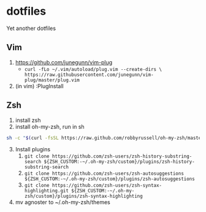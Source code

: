 # dotfiles
Yet another dotfiles

## Vim
1. https://github.com/junegunn/vim-plug
    - `curl -fLo ~/.vim/autoload/plug.vim --create-dirs \
    https://raw.githubusercontent.com/junegunn/vim-plug/master/plug.vim`
2. (in vim) :PlugInstall

## Zsh
1. install zsh
2. install oh-my-zsh, run in sh
```sh
sh -c "$(curl -fsSL https://raw.github.com/robbyrussell/oh-my-zsh/master/tools/install.sh)"
```
3. Install plugins
    1. `git clone https://github.com/zsh-users/zsh-history-substring-search ${ZSH_CUSTOM:-~/.oh-my-zsh/custom}/plugins/zsh-history-substring-search`
    2. `git clone https://github.com/zsh-users/zsh-autosuggestions ${ZSH_CUSTOM:-~/.oh-my-zsh/custom}/plugins/zsh-autosuggestions
`
    3. `git clone https://github.com/zsh-users/zsh-syntax-highlighting.git ${ZSH_CUSTOM:-~/.oh-my-zsh/custom}/plugins/zsh-syntax-highlighting
`
4. mv agnoster to ~/.oh-my-zsh/themes
